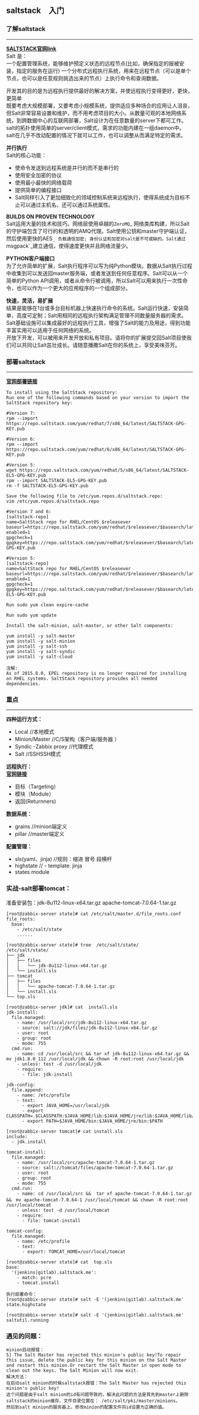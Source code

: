 ## saltstack　入门
### 了解saltstack
----
[**SALTSTACK官网link**](http://docs.saltstack.cn/)  
Salt 是：  
一个配置管理系统，能够维护预定义状态的远程节点(比如，确保指定的报被安装，指定的服务在运行)
一个分布式远程执行系统，用来在远程节点（可以是单个节点，也可以是任意规则挑选出来的节点）上执行命令和查询数据。

开发其的目的是为远程执行提供最好的解决方案，并使远程执行变得更好，更快，更简单  
既要考虑大规模部署，又要考虑小规模系统，提供适应多种场合的应用让人沮丧，但Salt非常容易设置和维护，而不用考虑项目的大小。从数量可观的本地网络系统，到跨数据中心的互联网部署，Salt设计为在任意数量的server下都可工作。salt的拓扑使用简单的server/client模式，需求的功能内建在一组daemon中。salt在几乎不改动配置的情况下就可以工作，也可以调整从而满足特定的需求。

**并行执行**  
Salt的核心功能：    

- 使命令发送到远程系统是并行的而不是串行的  
- 使用安全加密的协议  
- 使用最小最快的网络载荷  
- 提供简单的编程接口  
- Salt同样引入了更加细致化的领域控制系统来远程执行，使得系统成为目标不止可以通过主机名，还可以通过系统属性。  

**BUILDS ON PROVEN TECHNOLOGY**   
Salt运用大量的技术和技巧。网络层使用卓越的`ZeroMQ`_ 网络类库构建，所以Salt的守护端包含了可行的和透明的AMQ代理。Salt使用公钥和master守护端认证，然后使用更快的AES`_ 负载通信加密; 身份认证和加密对salt是不可或缺的。Salt通过`msgpack`_建立通信，使得速度更快并且网络流量少。  

**PYTHON客户端接口**   
为了允许简单的扩展，Salt执行程序可以写为纯Python模块。数据从Salt执行过程中收集到可以发送回master服务端，或者发送到任何任意程序。Salt可以从一个简单的Python API调用，或者从命令行被调用，所以Salt可以用来执行一次性命令，也可以作为一个更大的应用程序的一个组成部分。  

**快速，灵活，易扩展**  
结果是能够在1台或多台目标机器上快速执行命令的系统。Salt运行快速，安装简单，高度可定制；Salt用相同的远程执行架构满足管理不同数量服务器的需求。Salt基础设施可以集成最好的远程执行工具，增强了Salt的能力及用途，得到功能丰富实用可以适用于任何网络的系统。  
开放下开发，可以被用来开发开放和私有项目。请将你的扩展提交回Salt项目使我们可以共同让Salt茁壮成长。请随意播撒Salt在你的系统上，享受美味芬芳。  

### 部署saltstack
----  
[**官网部署链接**](http://docs.saltstack.cn/topics/installation/rhel.html)  

	To install using the SaltStack repository:
	Run one of the following commands based on your version to import the SaltStack repository key:

	#Version 7:
	rpm --import https://repo.saltstack.com/yum/redhat/7/x86_64/latest/SALTSTACK-GPG-KEY.pub

	#Version 6:
	rpm --import https://repo.saltstack.com/yum/redhat/6/x86_64/latest/SALTSTACK-GPG-KEY.pub
	
	#Version 5:
	wget https://repo.saltstack.com/yum/redhat/5/x86_64/latest/SALTSTACK-EL5-GPG-KEY.pub
	rpm --import SALTSTACK-EL5-GPG-KEY.pub
	rm -f SALTSTACK-EL5-GPG-KEY.pub
	
	Save the following file to /etc/yum.repos.d/saltstack.repo:
	vim /etc/yum.repos.d/saltstack.repo
	
	#Version 7 and 6:
	[saltstack-repo]
	name=SaltStack repo for RHEL/CentOS $releasever
	baseurl=https://repo.saltstack.com/yum/redhat/$releasever/$basearch/latest
	enabled=1
	gpgcheck=1
	gpgkey=https://repo.saltstack.com/yum/redhat/$releasever/$basearch/latest/SALTSTACK-GPG-KEY.pub
	
	#Version 5:
	[saltstack-repo]
	name=SaltStack repo for RHEL/CentOS $releasever
	baseurl=https://repo.saltstack.com/yum/redhat/$releasever/$basearch/latest
	enabled=1
	gpgcheck=1
	gpgkey=https://repo.saltstack.com/yum/redhat/$releasever/$basearch/latest/SALTSTACK-EL5-GPG-KEY.pub
	
	Run sudo yum clean expire-cache
	
	Run sudo yum update   
	
	Install the salt-minion, salt-master, or other Salt components:
	
	yum install -y salt-master
	yum install -y salt-minion
	yum install -y salt-ssh
	yum install -y salt-syndic
	yum install -y salt-cloud

	注解:
	As of 2015.8.0, EPEL repository is no longer required for installing on RHEL systems. SaltStack repository provides all needed dependencies.  

### 重点
---
**四种运行方式：**    

- Local   //本地模式  
- Minion/Master    //C/S架构（客户端/服务器 ）  
- Syndic -Zabbix proxy    //代理模式  
- Salt     //SSHSSH模式    

**远程执行：**   
[**官网链接**](https://docs.saltstack.com/en/latest/topics/tutorials/modules.html)  

- 目标（Targeting）
- 模块（Module）
- 返回(Returnners)

**数据系统：**   

- grains    //minion端定义
- pillar    //master端定义

**配置管理：**    

- sls(yaml、jinja)   //规则：缩进 冒号 段横杆
- highstate          // - template: jinja 
- states module

### 实战-salt部署tomcat：  
准备安装包：jdk-8u112-linux-x64.tar.gz  apache-tomcat-7.0.64-1.tar.gz
			
	[root@zabbix-server state]# cat /etc/salt/master.d/file_roots.conf 
	file_roots:
	  base:
	    - /etc/salt/state
	    ......
	     
	[root@zabbix-server state]# tree  /etc/salt/state/
	/etc/salt/state/
	├── jdk
	│   ├── files
	│   │   └── jdk-8u112-linux-x64.tar.gz
	│   └── install.sls
	├── tomcat
	│   ├── files
	│   │   └── apache-tomcat-7.0.64-1.tar.gz
	│   └── install.sls
	└── top.sls
	 
	[root@zabbix-server jdk]# cat  install.sls 
	jdk-install:
	  file.managed:
	    - name: /usr/local/src/jdk-8u112-linux-x64.tar.gz
	    - source: salt://jdk/files/jdk-8u112-linux-x64.tar.gz
	    - user: root
	    - group: root
	    - mode: 755
	  cmd.run:
	    - name: cd /usr/local/src && tar xf jdk-8u112-linux-x64.tar.gz && mv jdk1.8.0_112 /usr/local/jdk && chown -R root:root /usr/local/jdk
	    - unless: test -d /usr/local/jdk
	    - require:
	      - file: jdk-install
	 
	jdk-config:
	  file.append:
	    - name: /etc/profile
	    - text:
	      - export JAVA_HOME=/usr/local/jdk
	      - export CLASSPATH=.$CLASSPATH:$JAVA_HOME/lib:$JAVA_HOME/jre/lib:$JAVA_HOME/lib/tools.jar
	      - export PATH=$JAVA_HOME/bin:$JAVA_HOME/jre/bin:$PATH
	       
	[root@zabbix-server tomcat]# cat install.sls 
	include:
	  - jdk.install
	 
	tomcat-install:
	  file.managed:
	    - name: /usr/local/src/apache-tomcat-7.0.64-1.tar.gz
	    - source: salt://tomcat/files/apache-tomcat-7.0.64-1.tar.gz
	    - user: root
	    - group: root
	    - mode: 755
	  cmd.run:
	    - name: cd /usr/local/src &&  tar xf apache-tomcat-7.0.64-1.tar.gz &&　mv apache-tomcat-7.0.64-1 /usr/local/tomcat && chown -R root:root /usr/local/tomcat
	    - unless: test -d /usr/local/tomcat
	    - require:
	      - file: tomcat-install
	 
	tomcat-config:
	  file.managed:
	    - name: /etc/profile
	    - text: 
	      - export: TOMCAT_HOME=/usr/local/tomcat
	  
	[root@zabbix-server state]# cat  top.sls 
	base:
	  '(jenkins|gitlab).saltstack.me':
	    - match: pcre
	    - tomcat.install
		
	执行部署命令： 
	[root@zabbix-server state]# salt -E '(jenkins|gitlab).saltstack.me' state.highstate 
	
	[root@zabbix-server state]# salt -E '(jenkins|gitlab).saltstack.me' saltutil.running   


### 遇见的问题：
	minion启动报错：
	5] The Salt Master has rejected this minion's public key!To repair this issue, delete the public key for this minion on the Salt Master and restart this minion.Or restart the Salt Master in open mode to clean out the keys. The Salt Minion will now exit.
	解决方法：
	在启动salt minion的时候saltstack报错：The Salt Master has rejected this minion's public key!
	这个问题是由于salt minion的id有问题导致的，解决此问题的方法是首先到master上删除saltstack的minion缓存，文件目录位置在： /etc/salt/pki/master/minions。
	然后到salt minion的服务器上，修改minion的配置文件将id设置为正确的值。 
